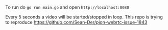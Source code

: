 To run do `go run main.go` and open `http://localhost:8080`

Every 5 seconds a video will be started/stopped in loop. This repo is trying to reproduce https://github.com/Sean-Der/pion-webrtc-issue-1843
